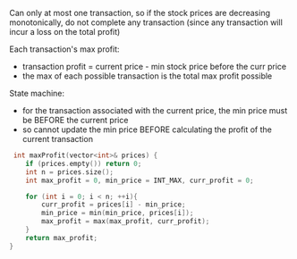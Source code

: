 Can only at most one transaction, so if the stock prices are decreasing monotonically, do not complete any transaction (since any transaction will incur a loss on the total profit)

Each transaction's max profit:
- transaction profit = current price - min stock price before the curr price
- the max of each possible transaction is the total max profit possible

State machine:
- for the transaction associated with the current price, the min price must be BEFORE the current price
- so cannot update the min price BEFORE calculating the profit of the current transaction

```cpp
 int maxProfit(vector<int>& prices) {
    if (prices.empty()) return 0;
    int n = prices.size();
    int max_profit = 0, min_price = INT_MAX, curr_profit = 0;

    for (int i = 0; i < n; ++i){
        curr_profit = prices[i] - min_price;
        min_price = min(min_price, prices[i]);
        max_profit = max(max_profit, curr_profit);
    }
    return max_profit;
}
```
